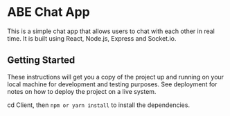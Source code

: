 # ABE Chat App

This is a simple chat app that allows users to chat with each other in real time. It is built using React, Node.js, Express and Socket.io.

## Getting Started

These instructions will get you a copy of the project up and running on your local machine for development and testing purposes. See deployment for notes on how to deploy the project on a live system.

cd Client, then `npm or yarn install` to install the dependencies.
